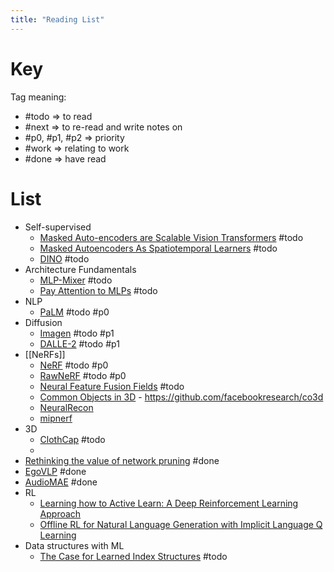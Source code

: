 ```yaml
---
title: "Reading List"
---
```


# Key

Tag meaning:
- #todo => to read
- #next => to re-read and write notes on
- #p0, #p1, #p2 => priority
- #work => relating to work
- #done => have read

# List

- Self-supervised
    - [Masked Auto-encoders are Scalable Vision Transformers](https://arxiv.org/abs/2111.06377) #todo
    - [Masked Autoencoders As Spatiotemporal Learners](https://arxiv.org/abs/2205.09113) #todo 
    - [DINO](https://arxiv.org/abs/2104.14294) #todo 
- Architecture Fundamentals
    - [MLP-Mixer](https://arxiv.org/abs/2105.01601) #todo
    - [Pay Attention to MLPs](https://arxiv.org/abs/2105.08050) #todo
- NLP
    - [PaLM](https://ai.googleblog.com/2022/04/pathways-language-model-palm-scaling-to.html) #todo #p0 
- Diffusion
    - [Imagen](https://imagen.research.google/) #todo #p1 
    - [DALLE-2](https://openai.com/dall-e-2/) #todo #p1 
- [[NeRFs]]
    - [NeRF](https://www.matthewtancik.com/nerf) #todo #p0 
    - [RawNeRF](https://bmild.github.io/rawnerf/) #todo #p0 
    - [Neural Feature Fusion Fields](https://www.robots.ox.ac.uk/~vadim/n3f/) #todo 
    - [Common Objects in 3D](https://arxiv.org/pdf/2109.00512.pdf) - https://github.com/facebookresearch/co3d
    - [NeuralRecon](https://zju3dv.github.io/neuralrecon/)
    - [mipnerf](https://github.com/google/mipnerf)
- 3D
	- [ClothCap](https://www.youtube.com/watch?v=dVxj8tzx04U) #todo 
	- 
- [Rethinking the value of network pruning](1810.05270) #done 
- [EgoVLP](2206.01670) #done 
- [AudioMAE](2207.06405) #done 
- RL
    - [Learning how to Active Learn: A Deep Reinforcement Learning Approach](https://arxiv.org/abs/1708.02383)
    - [Offline RL for Natural Language Generation with Implicit Language Q Learning](https://arxiv.org/abs/2206.11871)
- Data structures with ML
	- [The Case for Learned Index Structures](https://arxiv.org/pdf/1712.01208.pdf) #todo 
